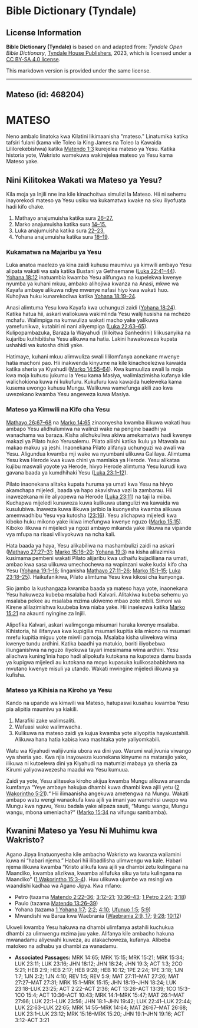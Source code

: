 # Bible Dictionary (Tyndale)

## License Information

**Bible Dictionary (Tyndale)** is based on and adapted from: _Tyndale Open Bible Dictionary_, [Tyndale House Publishers](https://tyndaleopenresources.com/), 2023, which is licensed under a [CC BY-SA 4.0 license](https://creativecommons.org/licenses/by-sa/4.0/legalcode.en).

This markdown version is provided under the same license.



--------------------------------

## Mateso (id: 468204)

MATESO
======

Neno ambalo linatoka kwa Kilatini likimaanisha "mateso." Linatumika katika tafsiri fulani (kama vile Toleo la King James na Toleo la Kawaida Lililorekebishwa) katika [Matendo 1:3](https://ref.ly/Acts1:3) kurejelea mateso ya Yesu. Katika historia yote, Wakristo wamekuwa wakirejelea mateso ya Yesu kama Mateso yake.

Nini Kilitokea Wakati wa Mateso ya Yesu?
----------------------------------------

Kila moja ya Injili nne ina kile kinachoitwa simulizi la Mateso. Hii ni sehemu inayorekodi mateso ya Yesu usiku wa kukamatwa kwake na siku iliyofuata hadi kifo chake.

1. Mathayo anajumuisha katika sura [26–27\.](https://ref.ly/Matt26:1-Matt27:66)
2. Marko anajumuisha katika sura [14–15\.](https://ref.ly/Mark14:1-Mark15:47)
3. Luka anajumuisha katika sura [22–23\.](https://ref.ly/Luke22:1-Luke23:56)
4. Yohana anajumuisha katika sura [18–19](https://ref.ly/John18:1-John19:42).

### Kukamatwa na Majaribu ya Yesu

Luka anatoa maelezo ya kina zaidi kuhusu maumivu ya kimwili ambayo Yesu alipata wakati wa sala katika Bustani ya Gethsemane ([Luka 22:41–44](https://ref.ly/Luke22:41-Luke22:44)). [Yohana 18:12](https://ref.ly/John18:12) inatuambia kwamba Yesu alifungwa na kupelekwa kwenye nyumba ya kuhani mkuu, ambako alihojiwa kwanza na Anasi, mkwe wa Kayafa ambaye alikuwa ndiye mwenye nafasi hiyo kwa wakati huo. Kuhojiwa huku kunarekodiwa katika [Yohana 18:19–24](https://ref.ly/John18:19-John18:24).

Anasi alimtuma Yesu kwa Kayafa kwa uchunguzi zaidi ([Yohana 18:24](https://ref.ly/John18:24)). Katika hatua hii, askari waliokuwa wakimlinda Yesu walijihusisha na mchezo mchafu. Walimpiga na kumwuliza wakati macho yake yalikuwa yamefunikwa, kutabiri ni nani aliyempiga ([Luka 22:63–65](https://ref.ly/Luke22:63-Luke22:65)). Kulipopambazuka, Baraza la Wayahudi (lililoitwa Sanhedrini) lilikusanyika na kujaribu kuthibitisha Yesu alikuwa na hatia. Lakini hawakuweza kupata ushahidi wa kutosha dhidi yake.

Hatimaye, kuhani mkuu alimwuliza swali lililomfanya aonekane mwenye hatia machoni pao. Hii inakwenda kinyume na kile kinachoelezwa kawaida katika sheria ya Kiyahudi ([Marko 14:55–64](https://ref.ly/Mark14:55-Mark14:64)). Kwa kumuuliza swali la moja kwa moja kuhusu jukumu la Yesu kama Masiya, walimlazimisha kufanya kile walichokiona kuwa ni kukufuru. Kukufuru kwa kawaida hueleweka kama kusema uwongo kuhusu Mungu. Walikuwa wamefunga akili zao kwa uwezekano kwamba Yesu angeweza kuwa Masiya.

### Mateso ya Kimwili na Kifo cha Yesu

[Mathayo 26:67–68](https://ref.ly/Matt26:67-Matt26:68) na [Marko 14:65](https://ref.ly/Mark14:65) zinaonyesha kwamba ilikuwa wakati huu ambapo Yesu alidhulumiwa na walinzi wake na pengine baadhi ya wanachama wa baraza. Kisha alichukuliwa akiwa amekamatwa hadi kwenye makazi ya Pilato huko Yerusalemu. Pilato aliishi katika Ikulu ya Mtawala au makao makuu ya jeshi. Inaonekana Pilato alifanya uchunguzi wa awali wa Yesu. Aligundua kwamba mji wake wa nyumbani ulikuwa Galilaya. Alimtuma Yesu kwa Herode kwa kuwa chini ya mamlaka ya Herode. Yesu alikataa kujibu maswali yoyote ya Herode, hivyo Herode alimtuma Yesu kurudi kwa gavana baada ya kumdhihaki Yesu ([Luka 23:1–12](https://ref.ly/Luke23:1-Luke23:12)).

Pilato inaonekana alitaka kupata huruma ya umati kwa Yesu na hivyo akamchapa mijeledi, baada ya hapo akavishwa vazi la zambarau. Hii inawezekana ni ile aliyopewa na Herode ([Luka 23:11](https://ref.ly/Luke23:11)) na taji la miiba. Kuchapwa mijeledi kunaweza kuwa kulikuwa utangulizi wa kawaida wa kusulubiwa. Inaweza kuwa ilikuwa jaribio la kuonyesha kwamba alikuwa amemwadhibu Yesu vya kutosha ([23:16](https://ref.ly/Luke23:16)). Yesu alichapwa mijeledi kwa kiboko huku mikono yake ikiwa imefungwa kwenye nguzo ([Marko 15:15](https://ref.ly/Mark15:15)). Kiboko ilikuwa ni mijeledi ya ngozi ambayo mikanda yake ilikuwa na vipande vya mfupa na risasi vilivyokuwa na ncha kali.

Hata baada ya haya, Yesu alikabiliwa na mashambulizi zaidi na askari ([Mathayo 27:27–31](https://ref.ly/Matt27:27-Matt27:31); [Marko 15:16–20](https://ref.ly/Mark15:16-Mark15:20); [Yohana 19:3](https://ref.ly/John19:3)) na kisha alilazimika kusimama pembeni wakati Pilato alijaribu kwa udhaifu kujadiliana na umati, ambao kwa sasa ulikuwa umechochewa na wapinzani wake kudai kifo cha Yesu ([Yohana 19:1–16](https://ref.ly/John19:1-John19:16); linganisha [Mathayo 27:11–26](https://ref.ly/Matt27:11-Matt27:26); [Marko 15:1–15](https://ref.ly/Mark15:1-Mark15:15); [Luka 23:18–25](https://ref.ly/Luke23:18-Luke23:25)). Haikufanikiwa, Pilato alimtuma Yesu kwa kikosi cha kunyonga.

Sio jambo la kushangaza kwamba baada ya mateso haya yote, inaonekana Yesu hakuweza kubeba msalaba hadi Kalvari. Alitakiwa kubeba sehemu ya msalaba pekee au msalaba mzima ukiwemo mbao zote mbili. Simoni wa Kirene alilazimishwa kuubeba kwa niaba yake. Hii inaelezwa katika [Marko 15:21](https://ref.ly/Mark15:21) na akaunti nyingine za Injili.

Alipofika Kalvari, askari walimgonga misumari haraka kwenye msalaba. Kihistoria, hii ilifanywa kwa kupigilia msumari kupitia kila mkono na msumari mrefu kupitia miguu yote miwili pamoja. Msalaba kisha uliwekwa wima kwenye tundu ardhini. Katika baadhi ya matukio, boriti iliyobebwa iliunganishwa na nguzo iliyokuwa tayari imesimama wima ardhini. Yesu aliachwa kuning'inia hapo hadi alipokufa kutokana na kupoteza damu baada ya kupigwa mijeledi au kutokana na moyo kupasuka kulikosababishwa na mvutano kwenye misuli ya utando. Wakati mwingine mijeledi ilikuwa ya kufisha.

### Mateso ya Kihisia na Kiroho ya Yesu

Kando na upande wa kimwili wa Mateso, hatupaswi kusahau kwamba Yesu pia alipitia maumivu ya kiakili.

1. Marafiki zake walimsaliti.
2. Wafuasi wake walimwacha.
3. Kulikuwa na mateso zaidi ya kujua kwamba yote aliyopitia hayakustahili. Alikuwa hana hatia kabisa kwa mashtaka yote yaliyomkabili.

Watu wa Kiyahudi walijivunia ubora wa dini yao. Warumi walijivunia viwango vya sheria yao. Kwa njia inayoweza kuonekana kinyume na matarajio yako, ilikuwa ni kutoelewa dini ya Kiyahudi na matumizi mabaya ya sheria za Kirumi yaliyowawezesha maadui wa Yesu kumuua.

Zaidi ya yote, Yesu aliteseka kiroho akijua kwamba Mungu alikuwa anaenda kumfanya “Yeye ambaye hakujua dhambi kuwa dhambi kwa ajili yetu ([2 Wakorintho 5:21](https://ref.ly/2Cor5:21)).“ Hii ilimaanisha angekuwa ametengwa na Mungu. Wakati ambapo watu wengi wanaokufa kwa ajili ya imani yao wamehisi uwepo wa Mungu kwa nguvu, Yesu badala yake alipaza sauti, “Mungu wangu, Mungu wangu, mbona umeniacha?” ([Marko 15:34](https://ref.ly/Mark15:34) na vifungu sambamba).

Kwanini Mateso ya Yesu Ni Muhimu kwa Wakristo?
----------------------------------------------

Agano Jipya linatuonyesha kile ambacho Wakristo wa kwanza waliamini kuwa ni “habari njema.” Habari hii ilibadilisha ulimwengu wa kale. Habari njema ilikuwa kwamba “Kristo alikufa kwa ajili ya dhambi zetu kulingana na Maandiko, kwamba alizikwa, kwamba alifufuka siku ya tatu kulingana na Maandiko” ([1 Wakorintho 15:3–4](https://ref.ly/1Cor15:3-1Cor15:4)). Huu ulikuwa ujumbe wa msingi wa waandishi kadhaa wa Agano Jipya. Kwa mfano:

* Petro (tazama [Matendo 2:22–36](https://ref.ly/Acts2:22-Acts2:36); [3:12–21](https://ref.ly/Acts3:12-Acts3:21); [10:36–43](https://ref.ly/Acts10:36-Acts10:43); [1 Petro 2:24](https://ref.ly/1Pet2:24); [3:18](https://ref.ly/1Pet3:18))
* Paulo (tazama [Matendo 13:26–39](https://ref.ly/Acts13:26-Acts13:39))
* Yohana (tazama [1 Yohana 1:7](https://ref.ly/1John1:7); [2:2](https://ref.ly/1John2:2); [4:10](https://ref.ly/1John4:10); [Ufunuo 1:5](https://ref.ly/Rev1:5); [5:9](https://ref.ly/Rev5:9))
* Mwandishi wa Barua kwa Waebrania ([Waebrania 2:9, 17](https://ref.ly/Heb2:9,Heb2:17); [9:28](https://ref.ly/Heb9:28); [10:12](https://ref.ly/Heb10:12))

Ukweli kwamba Yesu hakuwa na dhambi ulimfanya astahili kuchukua dhambi za ulimwengu mzima juu yake. Alifanya kile ambacho hakuna mwanadamu aliyewahi kuweza, au atakachoweza, kufanya. Alibeba matokeo na adhabu ya dhambi za wanadamu.

* **Associated Passages:** MRK 14:65; MRK 15:15; MRK 15:21; MRK 15:34; LUK 23:11; LUK 23:16; JHN 18:12; JHN 18:24; JHN 19:3; ACT 1:3; 2CO 5:21; HEB 2:9; HEB 2:17; HEB 9:28; HEB 10:12; 1PE 2:24; 1PE 3:18; 1JN 1:7; 1JN 2:2; 1JN 4:10; REV 1:5; REV 5:9; MAT 27:11–MAT 27:26; MAT 27:27–MAT 27:31; MRK 15:1–MRK 15:15; JHN 18:19–JHN 18:24; LUK 23:18–LUK 23:25; ACT 2:22–ACT 2:36; ACT 13:26–ACT 13:39; 1CO 15:3–1CO 15:4; ACT 10:36–ACT 10:43; MRK 14:1–MRK 15:47; MAT 26:1–MAT 27:66; LUK 22:1–LUK 23:56; JHN 18:1–JHN 19:42; LUK 22:41–LUK 22:44; LUK 22:63–LUK 22:65; MRK 14:55–MRK 14:64; MAT 26:67–MAT 26:68; LUK 23:1–LUK 23:12; MRK 15:16–MRK 15:20; JHN 19:1–JHN 19:16; ACT 3:12–ACT 3:21

